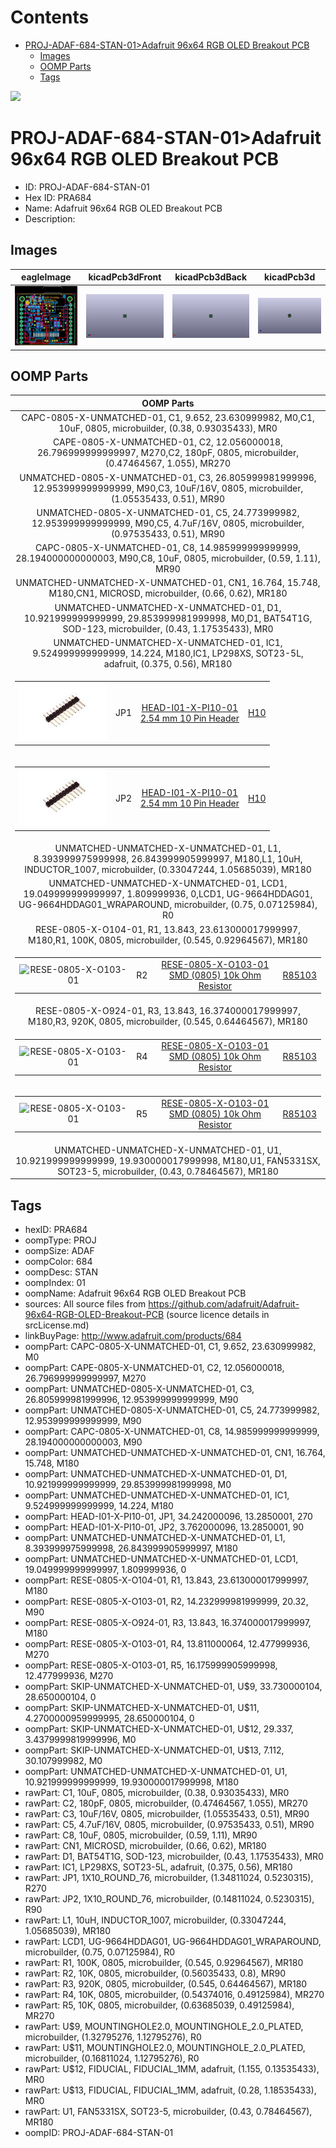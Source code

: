 



Contents
========

* [PROJ-ADAF-684-STAN-01>Adafruit 96x64 RGB OLED Breakout PCB](#proj-adaf-684-stan-01adafruit-96x64-rgb-oled-breakout-pcb)
	* [Images](#images)
	* [OOMP Parts](#oomp-parts)
	* [Tags](#tags)
  
![][im]
# PROJ-ADAF-684-STAN-01>Adafruit 96x64 RGB OLED Breakout PCB

- ID: PROJ-ADAF-684-STAN-01
- Hex ID: PRA684
- Name: Adafruit 96x64 RGB OLED Breakout PCB
- Description: 

## Images
  
  

|eagleImage|kicadPcb3dFront|kicadPcb3dBack|kicadPcb3d|
| :---: | :---: | :---: | :---: |
|[![eagleImage](eagleImage_140.png)](eagleImage_600.png)|[![kicadPcb3dFront](kicadPcb3dFront_140.png)](kicadPcb3dFront_600.png)|[![kicadPcb3dBack](kicadPcb3dBack_140.png)](kicadPcb3dBack_600.png)|[![kicadPcb3d](kicadPcb3d_140.png)](kicadPcb3d_600.png)|

## OOMP Parts
  

|OOMP Parts|
| :---: |
|CAPC-0805-X-UNMATCHED-01, C1, 9.652, 23.630999982, M0,C1, 10uF, 0805, microbuilder, (0.38, 0.93035433), MR0|
|CAPE-0805-X-UNMATCHED-01, C2, 12.056000018, 26.796999999999997, M270,C2, 180pF, 0805, microbuilder, (0.47464567, 1.055), MR270|
|UNMATCHED-0805-X-UNMATCHED-01, C3, 26.805999981999996, 12.953999999999999, M90,C3, 10uF/16V, 0805, microbuilder, (1.05535433, 0.51), MR90|
|UNMATCHED-0805-X-UNMATCHED-01, C5, 24.773999982, 12.953999999999999, M90,C5, 4.7uF/16V, 0805, microbuilder, (0.97535433, 0.51), MR90|
|CAPC-0805-X-UNMATCHED-01, C8, 14.985999999999999, 28.194000000000003, M90,C8, 10uF, 0805, microbuilder, (0.59, 1.11), MR90|
|UNMATCHED-UNMATCHED-X-UNMATCHED-01, CN1, 16.764, 15.748, M180,CN1, MICROSD, microbuilder, (0.66, 0.62), MR180|
|UNMATCHED-UNMATCHED-X-UNMATCHED-01, D1, 10.921999999999999, 29.853999981999998, M0,D1, BAT54T1G, SOD-123, microbuilder, (0.43, 1.17535433), MR0|
|UNMATCHED-UNMATCHED-X-UNMATCHED-01, IC1, 9.524999999999999, 14.224, M180,IC1, LP298XS, SOT23-5L, adafruit, (0.375, 0.56), MR180|
|<table><tr><td>![HEAD-I01-X-PI10-01](https://raw.githubusercontent.com/oomlout/oomlout_OOMP_parts/main/HEAD-I01-X-PI10-01/image_140.jpg)</td><td> JP1</td><td>[HEAD-I01-X-PI10-01<br>2.54 mm 10 Pin Header](https://github.com/oomlout/oomlout_OOMP_parts/tree/main/HEAD-I01-X-PI10-01/)</td><td>[H10](https://github.com/oomlout/oomlout_OOMP_parts/tree/main/HEAD-I01-X-PI10-01/)</td></tr></table>|
|<table><tr><td>![HEAD-I01-X-PI10-01](https://raw.githubusercontent.com/oomlout/oomlout_OOMP_parts/main/HEAD-I01-X-PI10-01/image_140.jpg)</td><td> JP2</td><td>[HEAD-I01-X-PI10-01<br>2.54 mm 10 Pin Header](https://github.com/oomlout/oomlout_OOMP_parts/tree/main/HEAD-I01-X-PI10-01/)</td><td>[H10](https://github.com/oomlout/oomlout_OOMP_parts/tree/main/HEAD-I01-X-PI10-01/)</td></tr></table>|
|UNMATCHED-UNMATCHED-X-UNMATCHED-01, L1, 8.393999975999998, 26.843999905999997, M180,L1, 10uH, INDUCTOR_1007, microbuilder, (0.33047244, 1.05685039), MR180|
|UNMATCHED-UNMATCHED-X-UNMATCHED-01, LCD1, 19.049999999999997, 1.809999936, 0,LCD1, UG-9664HDDAG01, UG-9664HDDAG01_WRAPAROUND, microbuilder, (0.75, 0.07125984), R0|
|RESE-0805-X-O104-01, R1, 13.843, 23.613000017999997, M180,R1, 100K, 0805, microbuilder, (0.545, 0.92964567), MR180|
|<table><tr><td>![RESE-0805-X-O103-01](https://raw.githubusercontent.com/oomlout/oomlout_OOMP_parts/main/RESE-0805-X-O103-01/image_140.jpg)</td><td> R2</td><td>[RESE-0805-X-O103-01<br>SMD (0805) 10k Ohm Resistor](https://github.com/oomlout/oomlout_OOMP_parts/tree/main/RESE-0805-X-O103-01/)</td><td>[R85103](https://github.com/oomlout/oomlout_OOMP_parts/tree/main/RESE-0805-X-O103-01/)</td></tr></table>|
|RESE-0805-X-O924-01, R3, 13.843, 16.374000017999997, M180,R3, 920K, 0805, microbuilder, (0.545, 0.64464567), MR180|
|<table><tr><td>![RESE-0805-X-O103-01](https://raw.githubusercontent.com/oomlout/oomlout_OOMP_parts/main/RESE-0805-X-O103-01/image_140.jpg)</td><td> R4</td><td>[RESE-0805-X-O103-01<br>SMD (0805) 10k Ohm Resistor](https://github.com/oomlout/oomlout_OOMP_parts/tree/main/RESE-0805-X-O103-01/)</td><td>[R85103](https://github.com/oomlout/oomlout_OOMP_parts/tree/main/RESE-0805-X-O103-01/)</td></tr></table>|
|<table><tr><td>![RESE-0805-X-O103-01](https://raw.githubusercontent.com/oomlout/oomlout_OOMP_parts/main/RESE-0805-X-O103-01/image_140.jpg)</td><td> R5</td><td>[RESE-0805-X-O103-01<br>SMD (0805) 10k Ohm Resistor](https://github.com/oomlout/oomlout_OOMP_parts/tree/main/RESE-0805-X-O103-01/)</td><td>[R85103](https://github.com/oomlout/oomlout_OOMP_parts/tree/main/RESE-0805-X-O103-01/)</td></tr></table>|
|UNMATCHED-UNMATCHED-X-UNMATCHED-01, U1, 10.921999999999999, 19.930000017999998, M180,U1, FAN5331SX, SOT23-5, microbuilder, (0.43, 0.78464567), MR180|

## Tags

- hexID: PRA684
- oompType: PROJ
- oompSize: ADAF
- oompColor: 684
- oompDesc: STAN
- oompIndex: 01
- oompName: Adafruit 96x64 RGB OLED Breakout PCB
- sources: All source files from https://github.com/adafruit/Adafruit-96x64-RGB-OLED-Breakout-PCB (source licence details in srcLicense.md)
- linkBuyPage: http://www.adafruit.com/products/684
- oompPart: CAPC-0805-X-UNMATCHED-01, C1, 9.652, 23.630999982, M0
- oompPart: CAPE-0805-X-UNMATCHED-01, C2, 12.056000018, 26.796999999999997, M270
- oompPart: UNMATCHED-0805-X-UNMATCHED-01, C3, 26.805999981999996, 12.953999999999999, M90
- oompPart: UNMATCHED-0805-X-UNMATCHED-01, C5, 24.773999982, 12.953999999999999, M90
- oompPart: CAPC-0805-X-UNMATCHED-01, C8, 14.985999999999999, 28.194000000000003, M90
- oompPart: UNMATCHED-UNMATCHED-X-UNMATCHED-01, CN1, 16.764, 15.748, M180
- oompPart: UNMATCHED-UNMATCHED-X-UNMATCHED-01, D1, 10.921999999999999, 29.853999981999998, M0
- oompPart: UNMATCHED-UNMATCHED-X-UNMATCHED-01, IC1, 9.524999999999999, 14.224, M180
- oompPart: HEAD-I01-X-PI10-01, JP1, 34.242000096, 13.2850001, 270
- oompPart: HEAD-I01-X-PI10-01, JP2, 3.762000096, 13.2850001, 90
- oompPart: UNMATCHED-UNMATCHED-X-UNMATCHED-01, L1, 8.393999975999998, 26.843999905999997, M180
- oompPart: UNMATCHED-UNMATCHED-X-UNMATCHED-01, LCD1, 19.049999999999997, 1.809999936, 0
- oompPart: RESE-0805-X-O104-01, R1, 13.843, 23.613000017999997, M180
- oompPart: RESE-0805-X-O103-01, R2, 14.232999981999999, 20.32, M90
- oompPart: RESE-0805-X-O924-01, R3, 13.843, 16.374000017999997, M180
- oompPart: RESE-0805-X-O103-01, R4, 13.811000064, 12.477999936, M270
- oompPart: RESE-0805-X-O103-01, R5, 16.175999905999998, 12.477999936, M270
- oompPart: SKIP-UNMATCHED-X-UNMATCHED-01, U$9, 33.730000104, 28.650000104, 0
- oompPart: SKIP-UNMATCHED-X-UNMATCHED-01, U$11, 4.2700000959999995, 28.650000104, 0
- oompPart: SKIP-UNMATCHED-X-UNMATCHED-01, U$12, 29.337, 3.4379999819999996, M0
- oompPart: SKIP-UNMATCHED-X-UNMATCHED-01, U$13, 7.112, 30.107999982, M0
- oompPart: UNMATCHED-UNMATCHED-X-UNMATCHED-01, U1, 10.921999999999999, 19.930000017999998, M180
- rawPart: C1, 10uF, 0805, microbuilder, (0.38, 0.93035433), MR0
- rawPart: C2, 180pF, 0805, microbuilder, (0.47464567, 1.055), MR270
- rawPart: C3, 10uF/16V, 0805, microbuilder, (1.05535433, 0.51), MR90
- rawPart: C5, 4.7uF/16V, 0805, microbuilder, (0.97535433, 0.51), MR90
- rawPart: C8, 10uF, 0805, microbuilder, (0.59, 1.11), MR90
- rawPart: CN1, MICROSD, microbuilder, (0.66, 0.62), MR180
- rawPart: D1, BAT54T1G, SOD-123, microbuilder, (0.43, 1.17535433), MR0
- rawPart: IC1, LP298XS, SOT23-5L, adafruit, (0.375, 0.56), MR180
- rawPart: JP1, 1X10_ROUND_76, microbuilder, (1.34811024, 0.5230315), R270
- rawPart: JP2, 1X10_ROUND_76, microbuilder, (0.14811024, 0.5230315), R90
- rawPart: L1, 10uH, INDUCTOR_1007, microbuilder, (0.33047244, 1.05685039), MR180
- rawPart: LCD1, UG-9664HDDAG01, UG-9664HDDAG01_WRAPAROUND, microbuilder, (0.75, 0.07125984), R0
- rawPart: R1, 100K, 0805, microbuilder, (0.545, 0.92964567), MR180
- rawPart: R2, 10K, 0805, microbuilder, (0.56035433, 0.8), MR90
- rawPart: R3, 920K, 0805, microbuilder, (0.545, 0.64464567), MR180
- rawPart: R4, 10K, 0805, microbuilder, (0.54374016, 0.49125984), MR270
- rawPart: R5, 10K, 0805, microbuilder, (0.63685039, 0.49125984), MR270
- rawPart: U$9, MOUNTINGHOLE2.0, MOUNTINGHOLE_2.0_PLATED, microbuilder, (1.32795276, 1.12795276), R0
- rawPart: U$11, MOUNTINGHOLE2.0, MOUNTINGHOLE_2.0_PLATED, microbuilder, (0.16811024, 1.12795276), R0
- rawPart: U$12, FIDUCIAL, FIDUCIAL_1MM, adafruit, (1.155, 0.13535433), MR0
- rawPart: U$13, FIDUCIAL, FIDUCIAL_1MM, adafruit, (0.28, 1.18535433), MR0
- rawPart: U1, FAN5331SX, SOT23-5, microbuilder, (0.43, 0.78464567), MR180
- oompID: PROJ-ADAF-684-STAN-01



[im]: kicadPcb3d_450.png
